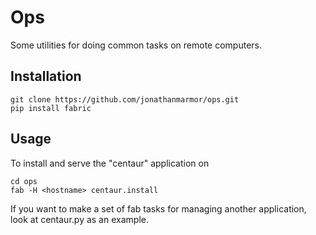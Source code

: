 # Ops

Some utilities for doing common tasks on remote computers.

## Installation

    git clone https://github.com/jonathanmarmor/ops.git
    pip install fabric

## Usage

To install and serve the "centaur" application on <hostname>

    cd ops
    fab -H <hostname> centaur.install

If you want to make a set of fab tasks for managing another application, look at centaur.py as an example.
